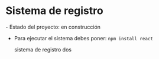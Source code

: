 <h1>Sistema de registro</h1>
- Estado del proyecto: en construcción

- Para ejecutar el sistema debes poner:
  ```npm install react```

  sistema de registro dos
